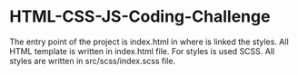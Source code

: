 # HTML-CSS-JS-Coding-Challenge

The entry point of the project is index.html in where is linked the styles.
All HTML template is written in index.html file.
For styles is used SCSS. All styles are written in src/scss/index.scss file.

